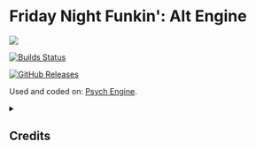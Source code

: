 # Friday Night Funkin': Alt Engine
![](https://raw.githubusercontent.com/Fearester2008/FNF-Alt-Engine/main/images/Alt-Engine.png)

[![Builds Status](https://github.com/Fearester2008/FNF-Alt-Engine/actions/workflows/WindowsMain.yml/badge.svg)](https://github.com/Fearester2008/FNF-Alt-Engine/actions/workflows/WindowsMain.yml)

[![GitHub Releases](https://img.shields.io/github/downloads/Fearester2008/FNF-Alt-Engine/total?color=000000?style=plastic)](https://github.com/Fearester2008/FNF-Alt-Engine/releases)

Used and coded on: [Psych Engine](https://gamebanana.com/mods/309789).

<details>
  <summary><h2>Credits</h2></summary>

## Alt Engine Credits:

| Avatar | Username | Involvement |
| ------ | -------- | ----------- |
| ![](https://raw.githubusercontent.com/Fearester2008/FNF-Alt-Engine/main/assets/preload/images/credits/fearester.png) | [Fearester2008](https://www.youtube.com/@fearester1282) | Main Programmer of Alt Engine.
| ![](https://raw.githubusercontent.com/Fearester2008/FNF-Alt-Engine/main/assets/preload/images/credits/stefan.png) | [Stefan2008](https://www.youtube.com/channel/UC9Nwf21GbaEm_h0Ka9gxZjQ) | Second Programmer and Helper of Alt Engine.
| ![](https://raw.githubusercontent.com/Fearester2008/FNF-Alt-Engine/main/assets/preload/images/credits/rom4chek.png) | [Rom4chek](https://youtube.com/@Rom4chek) | Third Programmer and Helper of Alt Engine.
| ![](https://raw.githubusercontent.com/Fearester2008/FNF-Alt-Engine/main/assets/preload/images/credits/joalor64.png) | [Joalor64](https://github.com/Joalor64GH) | Fourth Programmer and Helper of Alt Engine.
| ![](https://raw.githubusercontent.com/Fearester2008/FNF-Alt-Engine/main/assets/preload/images/credits/leer.png) | [TheLeerName](https://github.com/TheLeerName) | Fifth Programmer and Helper of Alt Engine.
| ![](https://raw.githubusercontent.com/Fearester2008/FNF-Alt-Engine/main/assets/preload/images/credits/daniel.png) | [Daniel](https://youtube.com/@0_Daniel_0) | Composer of Alt Engine.

## Psych Engine Credits:
| Avatar | Username | Involvement |
| ------ | -------- | ----------- |
| ![](https://raw.githubusercontent.com/Fearester2008/FNF-Alt-Engine/main/assets/preload/images/credits/shadowmario.png) | [Shadow Mario](https://twitter.com/Shadow_Mario_) | Main Psych Engine Programmer.
| ![](https://raw.githubusercontent.com/Fearester2008/FNF-Alt-Engine/main/assets/preload/images/credits/river.png) | [RiverOaken](https://twitter.com/RiverOaken) | Main Artist of Psych Engine.

## Former Engine members:
| Avatar | Username | Involvement |
| ------ | -------- | ----------- |
| ![](https://raw.githubusercontent.com/Fearester2008/FNF-Alt-Engine/main/assets/preload/images/credits/bb.png) | [bb-panzu](https://twitter.com/bbsub3) | Ex-Programmer of Psych Engine.

## Engine Contributors:
| Avatar | Username | Involvement |
| ------ | -------- | ----------- |
| ![](https://raw.githubusercontent.com/Fearester2008/FNF-Alt-Engine/main/assets/preload/images/credits/flicky.png) | [iFlicky](https://twitter.com/flicky_i) | Composer of Psync and Tea Time. Made the Dialogue Sounds.
| ![](https://raw.githubusercontent.com/Fearester2008/FNF-Alt-Engine/main/assets/preload/images/credits/mastereric.png) | [EliteMasterEric](https://twitter.com/EliteMasterEric) | Runtime Shaders support.
| ![](https://raw.githubusercontent.com/Fearester2008/FNF-Alt-Engine/main/assets/preload/images/credits/proxy.png) | [PolybiusProxy](https://twitter.com/polybiusproxy) | .MP4 Video Loader Library (hxCodec).
| ![](https://raw.githubusercontent.com/Fearester2008/FNF-Alt-Engine/main/assets/preload/images/credits/sqirra.png) | [SqirraRNG](https://twitter.com/gedehari) | Crash Handler and Base code for Chart Editor's Waveform.
| ![](https://raw.githubusercontent.com/Fearester2008/FNF-Alt-Engine/main/assets/preload/images/credits/kade.png) | [Kade Dev](https://twitter.com/kade0912) | Fixed some cool stuff on Chart Editor and other PRs.
| ![](https://raw.githubusercontent.com/Fearester2008/FNF-Alt-Engine/main/assets/preload/images/credits/keoiki.png) | [Keoiki](https://twitter.com/Keoiki_) | Note Splash Animations.
| ![](https://raw.githubusercontent.com/Fearester2008/FNF-Alt-Engine/main/assets/preload/images/credits/nebula.png) | [Nebula the Zorua](https://twitter.com/Nebula_Zorua) | LUA JIT Fork and some Lua reworks.
| ![](https://raw.githubusercontent.com/Fearester2008/FNF-Alt-Engine/main/assets/preload/images/credits/smokey.png) | [Smokey](https://twitter.com/Smokey_5_) | Sprite Atlas Support.
</details>

